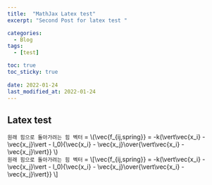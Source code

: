 ```yaml
---
title:  "MathJax Latex test"
excerpt: "Second Post for latex test "

categories:
  - Blog
tags:
  - [test]

toc: true
toc_sticky: true
 
date: 2022-01-24
last_modified_at: 2022-01-24
---
```


## Latex test

`원래 힘으로 돌아가려는 힘 벡터` = \\(\vec{f_{ij,spring}} = -k(\vert\vec{x_i} - \vec{x_j}\vert - l_0){\vec{x_i} - \vec{x_j}\over{\vert\vec{x_i} - \vec{x_j}\vert}} \\) <br>
`원래 힘으로 돌아가려는 힘 벡터` = \\[\vec{f_{ij,spring}} = -k(\vert\vec{x_i} - \vec{x_j}\vert - l_0){\vec{x_i} - \vec{x_j}\over{\vert\vec{x_i} - \vec{x_j}\vert}} \\]